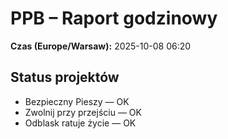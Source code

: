# PPB – Raport godzinowy
**Czas (Europe/Warsaw):** 2025-10-08 06:20

## Status projektów
- Bezpieczny Pieszy — OK
- Zwolnij przy przejściu — OK
- Odblask ratuje życie — OK

